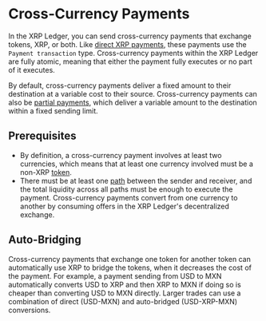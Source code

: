 # Cross-Currency Payments

In the XRP Ledger, you can send cross-currency payments that exchange tokens, XRP, or both. Like [direct XRP payments](direct-xrp-payments.md), these payments use the `Payment transaction` type. Cross-currency payments within the XRP Ledger are fully atomic, meaning that either the payment fully executes or no part of it executes.

By default, cross-currency payments deliver a fixed amount to their destination at a variable cost to their source. Cross-currency payments can also be [partial payments](partial-payments.md), which deliver a variable amount to the destination within a fixed sending limit.


## Prerequisites

- By definition, a cross-currency payment involves at least two currencies, which means that at least one currency involved must be a non-XRP [token](../../tokens/tokens.md).
- There must be at least one [path](../../tokens/paths.md) between the sender and receiver, and the total liquidity across all paths must be enough to execute the payment. Cross-currency payments convert from one currency to another by consuming offers in the XRP Ledger's decentralized exchange.

<!-- [Offers](offers.html) in the XRP Ledger's [decentralized exchange](decentralized-exchange.html). -->


## Auto-Bridging

Cross-currency payments that exchange one token for another token can automatically use XRP to bridge the tokens, when it decreases the cost of the payment. For example, a payment sending from USD to MXN automatically converts USD to XRP and then XRP to MXN if doing so is cheaper than converting USD to MXN directly. Larger trades can use a combination of direct (USD-MXN) and auto-bridged (USD-XRP-MXN) conversions.

<!--
For more information, see [Auto-Bridging](autobridging.html).


## See Also

- **Concepts:**
    - [Tokens](tokens.html)
    - [Decentralized Exchange](decentralized-exchange.html)
    - [Paths](paths.html)
- **References:**
    - [Payment transaction type][Payment transaction]
    - [path_find method][]
    - [ripple_path_find method][]
    - [Interpreting Metadata of Cross-Currency Payments](look-up-transaction-results.html#token-payments) -->